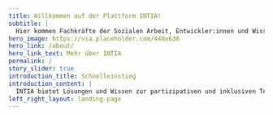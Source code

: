 ```yaml
---
title: Willkommen auf der Plattform INTIA!
subtitle: |
  Hier kommen Fachkräfte der Sozialen Arbeit, Entwickler:innen und Wissenschaftler:innen zusammen, um gemeinsam mit betroffenen Jugendlichen Technik und digitale Hilfen zur Alltagsbewältigung zu entwickeln und weiterzugeben.
hero_image: https://via.placeholder.com/440x638
hero_link: /about/
hero_link_text: Mehr über INTIA
permalink: /
story_slider: true
introduction_title: Schnelleinstieg
introduction_content: |
  INTIA bietet Lösungen und Wissen zur partizipativen und inklusiven Technikentwicklung an. In den Kategorien Werkzeuge, Lösungen und Wissen gibt es Produkte, Prototypen und Methoden zum Nachbauen, Mitmachen und Weiterentwickeln.
left_right_layout: landing-page
---
```


<i class="fas {{ section.icon }}"></i>